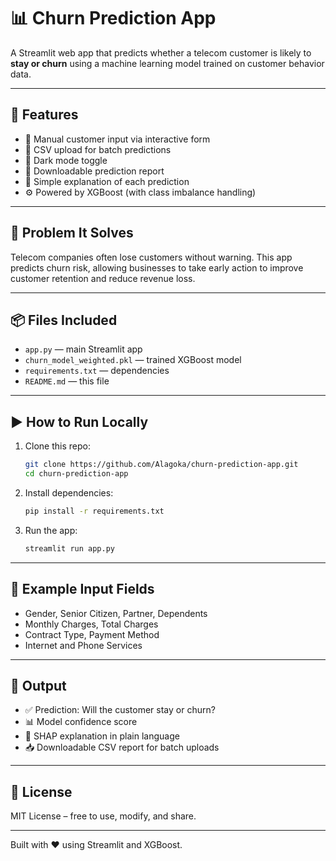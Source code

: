
# 📊 Churn Prediction App

A Streamlit web app that predicts whether a telecom customer is likely to **stay or churn** using a machine learning model trained on customer behavior data.

---

## 🚀 Features

- 🔘 Manual customer input via interactive form  
- 📁 CSV upload for batch predictions  
- 🌙 Dark mode toggle  
- 📄 Downloadable prediction report  
- 💬 Simple explanation of each prediction  
- ⚙️ Powered by XGBoost (with class imbalance handling)

---

## 🧠 Problem It Solves

Telecom companies often lose customers without warning. This app predicts churn risk, allowing businesses to take early action to improve customer retention and reduce revenue loss.

---

## 📦 Files Included

- `app.py` — main Streamlit app  
- `churn_model_weighted.pkl` — trained XGBoost model  
- `requirements.txt` — dependencies  
- `README.md` — this file

---

## ▶️ How to Run Locally

1. Clone this repo:
   ```bash
   git clone https://github.com/Alagoka/churn-prediction-app.git
   cd churn-prediction-app
   ```

2. Install dependencies:
   ```bash
   pip install -r requirements.txt
   ```

3. Run the app:
   ```bash
   streamlit run app.py
   ```

---

## 🧪 Example Input Fields

- Gender, Senior Citizen, Partner, Dependents  
- Monthly Charges, Total Charges  
- Contract Type, Payment Method  
- Internet and Phone Services

---

## 📄 Output

- ✅ Prediction: Will the customer stay or churn?  
- 📊 Model confidence score  
- 📃 SHAP explanation in plain language  
- 📥 Downloadable CSV report for batch uploads

---

## 📌 License

MIT License – free to use, modify, and share.

---

Built with ❤️ using Streamlit and XGBoost.
